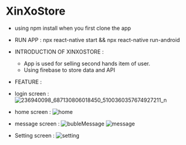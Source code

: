 # XinXoStore 

* using npm install when you first clone the app 
* RUN APP : npx react-native start && npx react-native run-android 

* INTRODUCTION OF XINXOSTORE :
  - App is used for selling second hands item of user. 
  - Using firebase to store data and API 
  
* FEATURE : 
- login screen : 
![236940098_687130806018450_5100360357674927211_n](https://user-images.githubusercontent.com/43395512/129553164-48b717e0-0b2e-40da-884c-162f7a4967e3.png)

- home screen : ![home](https://user-images.githubusercontent.com/43395512/129553281-7ba3dbaa-1e7c-45d2-9565-79466ba46a1a.png)

- message screen : 
![bubleMessage](https://user-images.githubusercontent.com/43395512/129553516-d6bee574-a3e6-4041-91bf-172edd8c9237.png)
![message](https://user-images.githubusercontent.com/43395512/129553564-35c1cac1-575a-4bb5-bc24-e856d2d208e9.png)

- Setting screen : 
![setting](https://user-images.githubusercontent.com/43395512/129553636-99b5e969-f242-4ff8-bd5b-f2f20a0e8f4f.png)





